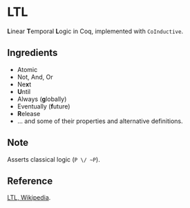 # LTL

**L**inear **T**emporal **L**ogic in Coq, implemented with `CoInductive`.

## Ingredients

* Atomic
* Not, And, Or
* Ne**x**t
* **U**ntil
* Always (**g**lobally)
* Eventually (**f**uture)
* **R**elease
* ... and some of their properties and alternative definitions.

## Note

Asserts classical logic (`P \/ ~P`).

## Reference

[LTL, Wikipedia](https://en.wikipedia.org/wiki/Linear_temporal_logic).
